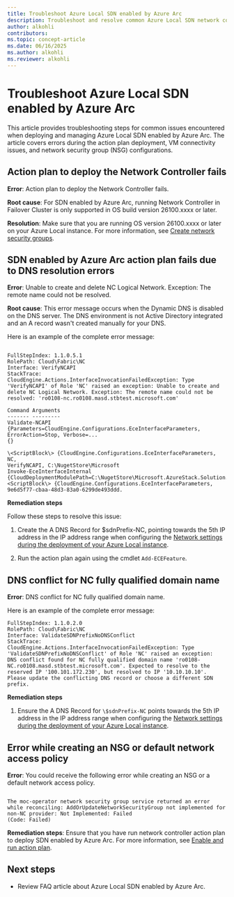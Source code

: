 ```yaml
---
title: Troubleshoot Azure Local SDN enabled by Azure Arc
description: Troubleshoot and resolve common Azure Local SDN network controller deployment errors, VM connectivity issues, and NSG configuration problems. Learn how to fix DNS, downtime, and network policy errors.
author: alkohli
contributors:
ms.topic: concept-article
ms.date: 06/16/2025
ms.author: alkohli
ms.reviewer: alkohli
---
```



# Troubleshoot Azure Local SDN enabled by Azure Arc

This article provides troubleshooting steps for common issues encountered when deploying and managing Azure Local SDN enabled by Azure Arc. The article covers errors during the action plan deployment, VM connectivity issues, and network security group (NSG) configurations.

## Action plan to deploy the Network Controller fails  
  
**Error**: Action plan to deploy the Network Controller fails. 

**Root cause**: For SDN enabled by Azure Arc, running Network Controller in Failover Cluster is only supported in OS build version 26100.xxxx or later.  
  
**Resolution**: Make sure that you are running OS version 26100.xxxx or later on your Azure Local instance. For more information, see [Create network security groups](../manage/create-network-security-groups#prerequisites).


## SDN enabled by Azure Arc action plan fails due to DNS resolution errors

**Error**: Unable to create and delete NC Logical Network. Exception: The remote name could not be resolved.

**Root cause**: This error message occurs when the Dynamic DNS is disabled on the DNS server. The DNS environment is not Active Directory integrated and an A record wasn't created manually for your DNS.

Here is an example of the complete error message:

```output

FullStepIndex: 1.1.0.5.1
RolePath: Cloud\Fabric\NC
Interface: VerifyNCAPI
StackTrace:
CloudEngine.Actions.InterfaceInvocationFailedException: Type 'VerifyNCAPI' of Role 'NC' raised an exception: Unable to create and delete NC Logical Network. Exception: The remote name could not be resolved: 'ro0108-nc.ro0108.masd.stbtest.microsoft.com'

Command Arguments
------- ---------
Validate-NCAPI
{Parameters=CloudEngine.Configurations.EceInterfaceParameters, ErrorAction=Stop, Verbose=...
{}

\<ScriptBlock\> {CloudEngine.Configurations.EceInterfaceParameters, NC,
VerifyNCAPI, C:\NugetStore\Microsoft
Invoke-EceInterfaceInternal {CloudDeploymentModulePath=C:\NugetStore\Microsoft.AzureStack.Solution.Deploy.CloudDeploy\<ScriptBlock\> {CloudEngine.Configurations.EceInterfaceParameters, 9e6d5f77-cbaa-48d3-83a0-6299de493ddd.
```

**Remediation steps**

Follow these steps to resolve this issue:

1. Create the A DNS Record for \$sdnPrefix-NC, pointing towards the 5th IP address in the IP address range when configuring the [Network settings during the deployment of your Azure Local instance](/deploy/deploy-via-portal#specify-network-settings).

2. Run the action plan again using the cmdlet `Add-ECEFeature`.

## DNS conflict for NC fully qualified domain name

**Error**: DNS conflict for NC fully qualified domain name.

Here is an example of the complete error message:

```output
FullStepIndex: 1.1.0.2.0
RolePath: Cloud\Fabric\NC
Interface: ValidateSDNPrefixNoDNSConflict
StackTrace:
CloudEngine.Actions.InterfaceInvocationFailedException: Type 'ValidateSDNPrefixNoDNSConflict' of Role 'NC' raised an exception:
DNS conflict found for NC fully qualified domain name 'ro0108-NC.ro0108.masd.stbtest.microsoft.com'. Expected to resolve to the reserved IP '100.101.172.230', but resolved to IP '10.10.10.10'. Please update the conflicting DNS record or choose a different SDN prefix.
```

**Remediation steps**

1.  Ensure the A DNS Record for `\$sdnPrefix-NC` points towards the 5th IP address in the IP address range when configuring the [Network settings during the deployment of your Azure Local instance](../deploy/deploy-via-portal#specify-network-settings).

## Error while creating an NSG or default network access policy

**Error**: You could receive the following error while creating an NSG or a default network access policy.

```output

The moc-operator network security group service returned an error while reconciling: AddOrUpdateNetworkSecurityGroup not implemented for non-NC provider: Not Implemented: Failed
(Code: Failed)
```

**Remediation steps**: Ensure that you have run network controller action plan to deploy SDN enabled by Azure Arc. For more information, see [Enable and run action plan](../deploy/enable-sdn-ece-action-plan). 
  
## Next steps

- Review FAQ article about Azure Local SDN enabled by Azure Arc.
